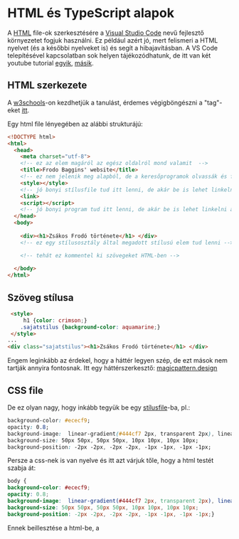 # HTML és TypeScript alapok

A [HTML](https://en.wikipedia.org/wiki/HTML) file-ok szerkesztésére a [Visual Studio Code](https://en.wikipedia.org/wiki/Visual_Studio_Code) nevű fejlesztő környezetet fogjuk használni. Ez például azért jó, mert felismeri a HTML nyelvet (és a későbbi nyelveket is) és segít a hibajavításban. A VS Code telepítésével kapcsolatban sok helyen tájékozódhatunk, de itt van két youtube tutorial [egyik](https://youtu.be/31dRWcPcvhM), [másik](https://youtu.be/DqaTKBU9TZk).

## HTML szerkezete

A [w3schools](https://www.w3schools.com/html/default.asp)-on kezdhetjük a tanulást, érdemes végigböngészni a "tag"-eket [itt](https://www.w3schools.com/tags/default.asp).

Egy html file lényegében az alábbi strukturájú:

````html
<!DOCTYPE html>
<html>
  <head>
    <meta charset="utf-8">
    <!-- ez az elem magáról az egész oldalról mond valamit  -->
    <title>Frodo Baggins' website</title>
    <!-- ez nem jelenik meg alapból, de a keresőprogramok olvassák és felhasználják  -->
    <style></style>
    <!-- jó bonyi stílusfile tud itt lenni, de akár be is lehet linkelni a css-t -->
    <link>
    <script></script>
    <!-- jó bonyi program tud itt lenni, de akár be is lehet linkelni a js-t -->
  </head>
  <body>
   
    <div><h1>Zsákos Frodó története</h1> </div>
    <!-- ez egy stílusosztály által megadott stílusú elem tud lenni -->

    <!-- tehát ez kommentel ki szövegeket HTML-ben -->
   
  </body>
</html>
````

## Szöveg stílusa

````html
 <style> 
     h1 {color: crimson;}
    .sajatstilus {background-color: aquamarine;}
 </style>
...
<div class="sajatstilus"><h1>Zsákos Frodó története</h1> </div>

````
Engem leginkább az érdekel, hogy a háttér legyen szép, de ezt mások nem tartják annyira fontosnak. Itt egy háttérszerkesztő: [magicpattern.design](https://www.magicpattern.design/tools/css-backgrounds)

## CSS file

De ez olyan nagy, hogy inkább tegyük be egy [stílusfile](https://en.wikipedia.org/wiki/CSS)-ba, pl.:

````css
background-color: #ececf9;
opacity: 0.8;
background-image:  linear-gradient(#444cf7 2px, transparent 2px), linear-gradient(90deg, #444cf7 2px, transparent 2px), linear-gradient(#444cf7 1px, transparent 1px), linear-gradient(90deg, #444cf7 1px, #ececf9 1px);
background-size: 50px 50px, 50px 50px, 10px 10px, 10px 10px;
background-position: -2px -2px, -2px -2px, -1px -1px, -1px -1px;
````
Persze a css-nek is van nyelve és itt azt várjuk tőle, hogy a html testét szabja át:

````css
body {
background-color: #ececf9;
opacity: 0.8;
background-image:  linear-gradient(#444cf7 2px, transparent 2px), linear-gradient(90deg, #444cf7 2px, transparent 2px), linear-gradient(#444cf7 1px, transparent 1px), linear-gradient(90deg, #444cf7 1px, #ececf9 1px);
background-size: 50px 50px, 50px 50px, 10px 10px, 10px 10px;
background-position: -2px -2px, -2px -2px, -1px -1px, -1px -1px;}
````
Ennek beillesztése a html-be, a <style> helyett

````html
<link rel="stylesheet" href="sajatstilus.css">
````
  
Szeretném a címet és a szöveget is szépen átformázni:
  
````css
.cim {color: #070718b0;
        float: none;
       /* padding: 100px; */
        margin-top: 50px;
        margin-bottom: 50px;
        margin-left: 200px;}

    .szoveg1 {
        color: #070718b0;
        float: none;
         /* padding: 100px; */
         margin-left: 200px;
      }
````
  
````html
  
    <div class="cim"><h1>Zsákos Frodó története</h1> </div>

    <div class="szoveg1">
        
        Volt egyszer egy földbe vájt lyuk és abban élt egy babó.
    
    </div>
````
  
Jobb lenne egy ábra is:
  
````html
  <div class="szoveg1">
        <table style="width:600px" >
            <tr>
            <td> <img src="babo_1.jpg" width="100" style="margin-right: 1cm;"> </td>
            <td>Volt egyszer egy földbe vájt lyuk és abban élt egy babó. Volt egyszer egy földbe vájt lyuk, abban élt egy babó. 
                Nem volt ez a lyuk rút, mocskos, nedves, teli féregmaradékkal, dohszaggal, sem száraz, csupasz, homokos lyuk, ahol 
                se leülni, sem enni nemigen lehet: ez babólyuk volt, ami egyértelmű a kényelemmel. 
            </td>
              
            </tr>
          </table> 
    </div>
````






